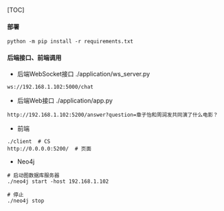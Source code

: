 [TOC]
#### 部署
```shell
python -m pip install -r requirements.txt
```

#### 后端接口、前端调用
+ 后端WebSocket接口 ./application/ws_server.py
```shell
ws://192.168.1.102:5000/chat
```
+ 后端Web接口  ./application/app.py
```shell
http://192.168.1.102:5200/answer?question=章子怡和周润发共同演了什么电影？
```
+ 前端
```shell
./client  # CS
http://0.0.0.0:5200/  # 页面
```

+ Neo4j
```shell
# 启动图数据库服务器
./neo4j start -host 192.168.1.102

# 停止
./neo4j stop
```